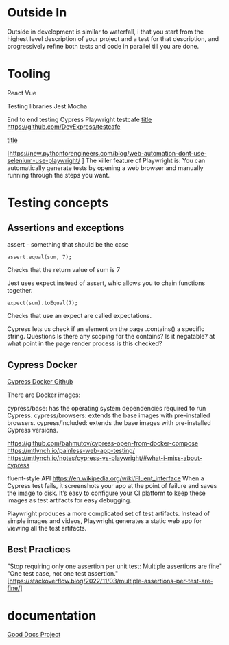 # Outside In

Outside in development is similar to waterfall, i  that you start from the highest level description of your project and a test for that description, and progressively refine both tests and code in parallel till you are done.

# Tooling
React
Vue

Testing libraries
Jest
Mocha

End to end testing 
Cypress 
Playwright
testcafe [title](https://testcafe.io/)
https://github.com/DevExpress/testcafe


[title](https://playwright.dev/python/)


[https://new.pythonforengineers.com/blog/web-automation-dont-use-selenium-use-playwright/
]
The killer feature of Playwright is: You can automatically generate tests by opening a web browser and manually running through the steps you want.



# Testing concepts

## Assertions and exceptions 

assert - something that should be the case
```
assert.equal(sum, 7);
```
Checks that the return value of sum is 7

Jest uses expect instead of assert, whic allows you to chain functions together.
```
expect(sum).toEqual(7);
```
Checks that use an expect are called expectations.

Cypress lets us check if an element on the page .contains() a specific string. 
   Questions 
      Is there any scoping for the contains?
      Is it negatable?
      at what point in the page render process is this checked?

## Cypress Docker


[Cypress Docker Github](https://docs.cypress.io/examples/examples/docker)

There are Docker images:

cypress/base:<Node version> has the operating system dependencies required to run Cypress.
cypress/browsers:<tag> extends the base images with pre-installed browsers.
cypress/included:<Cypress version> extends the base images with pre-installed Cypress versions.

https://github.com/bahmutov/cypress-open-from-docker-compose
https://mtlynch.io/painless-web-app-testing/
https://mtlynch.io/notes/cypress-vs-playwright/#what-i-miss-about-cypress

fluent-style API 
https://en.wikipedia.org/wiki/Fluent_interface
When a Cypress test fails, it screenshots your app at the point of failure and saves the image to disk. It’s easy to configure your CI platform to keep these images as test artifacts for easy debugging.

Playwright produces a more complicated set of test artifacts. Instead of simple images and videos, Playwright generates a static web app for viewing all the test artifacts.



## Best Practices

"Stop requiring only one assertion per unit test: Multiple assertions are fine" "One test case, not one test assertion."
[https://stackoverflow.blog/2022/11/03/multiple-assertions-per-test-are-fine/]


# documentation 

[Good Docs Project](https://gitlab.com/tgdp/templates)


